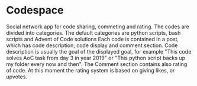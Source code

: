 <h1>Codespace</h1>
Social network app for code sharing, commeting and rating.
The codes are divided into categories. The default categories are python scripts, bash scripts and Advent of Code solutions
Each code is contained in a post, which has code description, code display and comment section. Code description is usually the goal of the displayed goal, for example "This code solves AoC task from day 3 in year 2019" or "This python script backs up my folder every now and then". The Comment section contains also rating of code. At this moment the rating system is based on giving likes, or upvotes.

